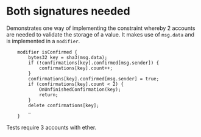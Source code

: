 # Both signatures needed

Demonstrates one way of implementing the constraint whereby 2 accounts are needed to validate the storage of a value. It makes use of `msg.data` and is implemented in a `modifier`.

```solidity
	modifier isConfirmed {
		bytes32 key = sha3(msg.data);
		if (!confirmations[key].confirmed[msg.sender]) {
			confirmations[key].count++;
		}
		confirmations[key].confirmed[msg.sender] = true;
		if (confirmations[key].count < 2) {
			OnUnfinishedConfirmation(key);
			return;
		}
		delete confirmations[key];
		_
	}
```

Tests require 3 accounts with ether.
